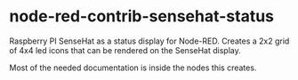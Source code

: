 # node-red-contrib-sensehat-status
Raspberry PI SenseHat as a status display for Node-RED. Creates a 2x2 grid of 4x4 led icons that can be rendered on the SenseHat display.

Most of the needed documentation is inside the nodes this creates.

